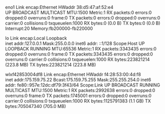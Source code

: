 eno1      Link encap:Ethernet  HWaddr 38:d5:47:af:52:e4  
          UP BROADCAST MULTICAST  MTU:1500  Metric:1
          RX packets:0 errors:0 dropped:0 overruns:0 frame:0
          TX packets:0 errors:0 dropped:0 overruns:0 carrier:0
          collisions:0 txqueuelen:1000 
          RX bytes:0 (0.0 B)  TX bytes:0 (0.0 B)
          Interrupt:20 Memory:fb200000-fb220000 

lo        Link encap:Local Loopback  
          inet addr:127.0.0.1  Mask:255.0.0.0
          inet6 addr: ::1/128 Scope:Host
          UP LOOPBACK RUNNING  MTU:65536  Metric:1
          RX packets:3343435 errors:0 dropped:0 overruns:0 frame:0
          TX packets:3343435 errors:0 dropped:0 overruns:0 carrier:0
          collisions:0 txqueuelen:1000 
          RX bytes:223821214 (223.8 MB)  TX bytes:223821214 (223.8 MB)

wlxf42853004df8 Link encap:Ethernet  HWaddr f4:28:53:00:4d:f8  
          inet addr:175.159.75.22  Bcast:175.159.75.255  Mask:255.255.254.0
          inet6 addr: fe80::957e:12dc:df79:3f43/64 Scope:Link
          UP BROADCAST RUNNING MULTICAST  MTU:1500  Metric:1
          RX packets:2992638 errors:0 dropped:0 overruns:0 frame:0
          TX packets:1745001 errors:0 dropped:0 overruns:0 carrier:0
          collisions:0 txqueuelen:1000 
          RX bytes:1125791383 (1.1 GB)  TX bytes:705047340 (705.0 MB)

